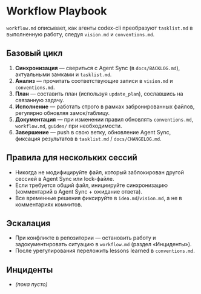 # Workflow Playbook

`workflow.md` описывает, как агенты codex-cli преобразуют `tasklist.md` в выполненную работу, следуя `vision.md` и `conventions.md`.

## Базовый цикл
1. **Синхронизация** — свериться с Agent Sync (в `docs/BACKLOG.md`), актуальными замками и `tasklist.md`.
2. **Анализ** — прочитать соответствующие записи в `vision.md` и `conventions.md`.
3. **План** — составить план (используя `update_plan`), сославшись на связанную задачу.
4. **Исполнение** — работать строго в рамках забронированных файлов, регулярно обновляя замок/таблицу.
5. **Документация** — при изменении правил обновлять `conventions.md`, `workflow.md`, `guides/` при необходимости.
6. **Завершение** — push в свою ветку, обновление Agent Sync, фиксация результатов в `tasklist.md` / `docs/CHANGELOG.md`.

## Правила для нескольких сессий
- Никогда не модифицируйте файл, который заблокирован другой сессией в Agent Sync или lock-файле.
- Если требуется общий файл, инициируйте синхронизацию (комментарий в Agent Sync + ожидание ответа).
- Все временные решения фиксируйте в `idea.md`/`vision.md`, а не в комментариях коммитов.

## Эскалация
- При конфликте в репозитории — остановить работу и задокументировать ситуацию в `workflow.md` (раздел «Инциденты»).
- После урегулирования переложить lessons learned в `conventions.md`.

## Инциденты
- *(пока пусто)*
